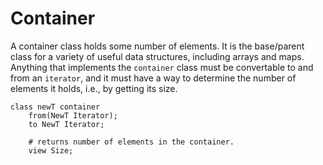 # Container

A container class holds some number of elements.  It is the base/parent
class for a variety of useful data structures, including arrays and maps.
Anything that implements the `container` class must be convertable
to and from an `iterator`, and it must have a way to determine the number
of elements it holds, i.e., by getting its size.

```
class newT container
    from(NewT Iterator);
    to NewT Iterator;

    # returns number of elements in the container.
    view Size;
```
